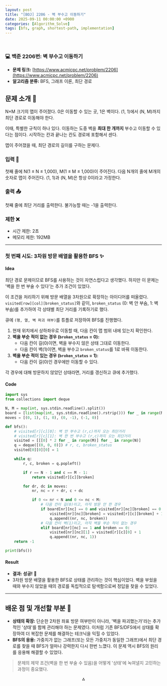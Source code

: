 ```yaml
---
layout: post
title: "[BOJ] 2206 - 벽 부수고 이동하기"
date: 2025-09-11 00:00:00 +0900
categories: [Algorithm_Solve]
tags: [bfs, graph, shortest-path, implementation]
---
```


<br>

### 💻 백준 2206번: 벽 부수고 이동하기

- **문제 링크:** [https://www.acmicpc.net/problem/2206](https://www.acmicpc.net/problem/2206)
- **알고리즘 분류:** BFS, 그래프 이론, 최단 경로

## 문제 소개 🧐

N×M 크기의 맵이 주어졌다. 0은 이동할 수 있는 곳, 1은 벽이다. (1, 1)에서 (N, M)까지 최단 경로로 이동해야 한다.

이때, 특별한 규칙이 하나 있다. 이동하는 도중 벽을 **최대 한 개까지** 부수고 이동할 수 있다는 점이다. 시작하는 칸과 끝나는 칸도 경로에 포함해서 센다.

맵이 주어졌을 때, 최단 경로의 길이를 구하는 문제다.

### 입력 📝

첫째 줄에 N(1 ≤ N ≤ 1,000), M(1 ≤ M ≤ 1,000)이 주어진다. 다음 N개의 줄에 M개의 숫자로 맵이 주어진다. (1, 1)과 (N, M)은 항상 0이라고 가정한다.

### 출력 📤

첫째 줄에 최단 거리를 출력한다. 불가능할 때는 -1을 출력한다.

### 제한 ❌

- 시간 제한: 2초
- 메모리 제한: 192MB

---

### 첫 번째 시도: 3차원 방문 배열을 활용한 BFS ✨

#### Idea

최단 경로 문제이므로 BFS를 사용하는 것이 자연스럽다고 생각했다. 하지만 이 문제는 '벽을 한 번 부술 수 있다'는 추가 조건이 있었다.

이 조건을 처리하기 위해 방문 배열을 3차원으로 확장하는 아이디어를 떠올렸다. `visited[row][col][broken_status]`와 같이, `broken_status` (0: 벽 안 부숨, 1: 벽 부숨)를 추가하여 각 상태별 최단 거리를 기록하기로 했다.

큐에 `(행, 열, 벽 파괴 여부)`를 튜플로 저장하여 BFS를 진행했다.

1.  현재 위치에서 상하좌우로 이동할 때, 다음 칸이 맵 범위 내에 있는지 확인한다.
2.  **벽을 부순 적이 없는 경우 (`broken_status` = 0):**
    -   다음 칸이 길(0)이면, 벽을 부수지 않은 상태 그대로 이동한다.
    -   다음 칸이 벽(1)이면, 벽을 부수고 `broken_status`를 1로 바꿔 이동한다.
3.  **벽을 부순 적이 있는 경우 (`broken_status` = 1):**
    -   다음 칸이 길(0)인 경우에만 이동할 수 있다.

각 경우에 대해 방문하지 않았던 상태라면, 거리를 갱신하고 큐에 추가했다.

#### Code

```python
import sys
from collections import deque

N, M = map(int, sys.stdin.readline().split())
board = [list(map(int, sys.stdin.readline().rstrip())) for _ in range(N)]
moves = [(0, 1), (1, 0), (0, -1), (-1, 0)]

def bfs():
    # visited[r][c][0]: 벽 안 부수고 (r,c)까지 오는 최단거리
    # visited[r][c][1]: 벽 한 번 부수고 (r,c)까지 오는 최단거리
    visited = [[[0] * 2 for _ in range(M)] for _ in range(N)]
    q = deque([(0, 0, 0)]) # r, c, broken_status
    visited[0][0][0] = 1

    while q:
        r, c, broken = q.popleft()

        if r == N - 1 and c == M - 1:
            return visited[r][c][broken]

        for dr, dc in moves:
            nr, nc = r + dr, c + dc

            if 0 <= nr < N and 0 <= nc < M:
                # 다음 칸이 길(0)이고, 아직 방문 안 한 경우
                if board[nr][nc] == 0 and visited[nr][nc][broken] == 0:
                    visited[nr][nc][broken] = visited[r][c][broken] + 1
                    q.append((nr, nc, broken))
                # 다음 칸이 벽(1)이고, 아직 벽을 부순 적이 없는 경우
                elif board[nr][nc] == 1 and broken == 0:
                    visited[nr][nc][1] = visited[r][c][0] + 1
                    q.append((nr, nc, 1))
    return -1

print(bfs())

```

#### Result

- **결과: 성공!** 🎉
- 3차원 방문 배열을 활용한 BFS로 상태를 관리하는 것이 핵심이었다. 벽을 부쉈을 때와 부수지 않았을 때의 경로를 독립적으로 탐색함으로써 정답을 찾을 수 있었다.

---

## 배운 점 및 개선할 부분 🤔

- **상태의 확장:** 단순한 2차원 좌표 방문 여부만이 아니라, '벽을 파괴했는가'라는 추가적인 '상태'를 함께 관리해야 하는 문제였다. 이처럼 기존 BFS/DFS에서 상태를 확장하여 더 복잡한 문제를 해결하는 테크닉을 익힐 수 있었다.
- **BFS의 응용:** 가중치가 없는 그래프(또는 모든 가중치가 동일한 그래프)에서 최단 경로를 찾을 때 BFS가 얼마나 강력한지 다시 한번 느꼈다. 이 문제 역시 BFS의 원리를 응용해 해결할 수 있었다.

> 문제의 제약 조건(벽을 한 번 부술 수 있음)을 어떻게 '상태'에 녹여낼지 고민하는 과정이 중요했다.

<div style="text-align: center">⁂</div>
